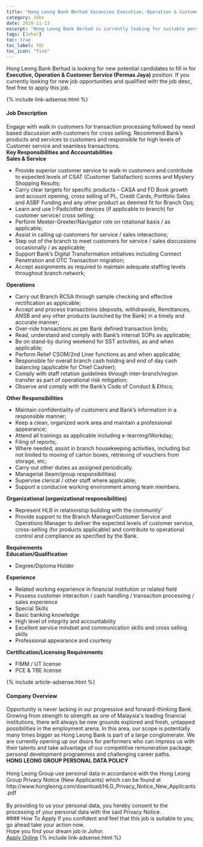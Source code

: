 ```yaml
---
title: "Hong Leong Bank Berhad Vacancies Executive, Operation & Customer Service (Permas Jaya)" 
category: Jobs 
date: 2020-11-13 
excerpt: "Hong Leong Bank Berhad is currently looking for suitable person to fill in the Executive, Operation & Customer Service (Permas Jaya) which positioned at Johor" 
tags: [Johor] 
toc: true 
toc_label: TOC 
toc_icon: "fire" 
--- 
```


<p>Hong Leong Bank Berhad is looking for new potential candidates to fill in for <b>Executive, Operation & Customer Service (Permas Jaya)</b> position. If you currently looking for new job opportunities and qualified with the job desc, feel free to apply this job.
</p>{% include link-adsense.html %} 
<div><div><div><h4>Job Description</h4></div></div><div><div><span><div><div><div>Engage with walk in customers for transaction processing followed by need based discussion with customers for cross selling. Recommend Bank&#8217;s products and services to customers and responsible for high levels of Customer service and seamless transactions.</div><div><strong>Key Responsibilities and Accountabilities</strong></div><div><strong>Sales &amp; Service</strong></div><ul><li>Provide superior customer service to walk-in customers and contribute to expected levels of CSAT (Customer Satisfaction) scores and Mystery Shopping Results;</li><li>Carry clear targets for specific products &#8211; CASA and FD Book growth and account opening, cross selling of PL, Credit Cards, Portfolio Sales and ASBF Funding and any other product as deemed fit for Branch Ops;</li><li>Learn and use I-Pads/other devices (if applicable to branch) for customer service/ cross selling;</li><li>Perform Meeter-Greeter/Navigator role on rotational basis / as applicable;</li><li>Assist in calling up customers for service / sales interactions;</li><li>Step out of the branch to meet customers for service / sales discussions occasionally / as applicable;</li><li>Support Bank&#8217;s Digital Transformation initiatives including Connect Penetration and OTC Transaction migration;</li><li>Accept assignments as required to maintain adequate staffing levels throughout branch network;</li></ul><div><strong>Operations</strong></div><ul><li>Carry out Branch RCSA through sample checking and effective rectification as applicable;</li><li>Accept and process transactions (deposits, withdrawals, Remittances, ANSB and any other products launched by the Bank) in a timely and accurate manner;</li><li>Over-ride transactions as per Bank defined transaction limits;</li><li>Read, understand and comply with Bank&#8217;s internal SOPs as applicable;</li><li>Be on stand-by during weekend for SST activities, as and when applicable;</li><li>Perform Relief CSOM/2nd Liner functions as and when applicable;</li><li>Responsible for overall branch cash holding and end of day cash balancing (applicable for Chief Cashier);</li><li>Comply with staff rotation guidelines through inter-branch/region transfer as part of operational risk mitigation;</li><li>Observe and comply with the Bank&#8217;s Code of Conduct &amp; Ethics;</li></ul><div><strong>Other Responsibilities</strong></div><ul><li>Maintain confidentiality of customers and Bank&#8217;s information in a responsible manner;</li><li>Keep a clean, organized work area and maintain a professional appearance;</li><li>Attend all trainings as applicable including e-learning/Workday;</li><li>Filing of reports;.</li><li>Where needed, assist in branch housekeeping activities, including but not limited to moving of carton boxes, retrieving of vouchers from storage, etc;</li><li>Carry out other duties as assigned periodically.</li><li>Managerial (team/group responsibilities)</li><li>Supervise clerical / other staff where applicable;</li><li>Support a conducive working environment among team members.</li></ul><div><strong>Organizational (organizational responsibilities)</strong></div><ul><li>Represent HLB in relationship building with the community&#8217;</li><li>Provide support to the Branch Manager/Customer Service and Operations Manager to deliver the expected levels of customer service, cross-selling (for products applicable) and contribute to operational control and compliance as specified by the Bank.</li></ul><div><strong>Requirements</strong></div><div><strong>Education/Qualification</strong></div><ul><li>Degree/Diploma Holder</li></ul><div><strong>Experience</strong></div><ul><li>Related working experience in financial institution or related field</li><li>Possess customer interaction / cash handling / transaction processing / sales experience</li><li>Special Skills</li><li>Basic banking knowledge</li><li>High level of integrity and accountability</li><li>Excellent service mindset and communication skills and cross selling skills</li><li>Professional appearance and courtesy</li></ul><div><strong>Certification/Licensing Requirements</strong></div><ul><li>FIMM / UT license</li><li>PCE &amp; TBE license</li></ul></div></div></span></div></div></div> 
{% include article-adsense.html %} 
<div><div><div><h4>Company Overview</h4></div></div><div><div><span><div><div>
	Opportunity is never lacking in our progressive and forward-thinking Bank. Growing from strength to strength as one of Malaysia's leading financial institutions, there will always be new grounds explored and fresh, untapped possibilities in the employment arena. In this area, our scope is potentially many times bigger as Hong Leong Bank is part of a large conglomerate. We are currently opening up our doors for performers who can impress us with their talents and take advantage of our competitive remuneration package, personal development programmes and challenging career paths.</div>
<div>
<strong>HONG LEONG GROUP PERSONAL DATA POLICY</strong><br>
	&#160;</div>
<div>
	Hong Leong Group use personal data in accordance with the Hong Leong Group Privacy Notice (New Applicants) which can be found at http://www.hongleong.com/download/HLG_Privacy_Notice_New_Applicants.pdf<br>
	&#160;</div>
<div>
	By providing to us your personal data, you hereby consent to the processing of your personal data with the said Privacy Notice.</div></div></span></div></div></div> 
#### How To Apply 
If you confident and feel that this job is suitable to you, go ahead take your action now. <br/> 
Hope you find your dream job in Johor. <br/> 
<a href="https://www.jobstreet.com.my/en/job/executive-operation-customer-service-permas-jaya-4423204?jobId=jobstreet-my-job-4423204&sectionRank=3&token=0~d1272e37-e24b-419d-beea-5321564183f7&fr=SRP%20View%20In%20New%20Ta" class="btn btn--info" target="_blank" rel="nofollow noopenner">Apply Online</a> 
{% include link-adsense.html %} 